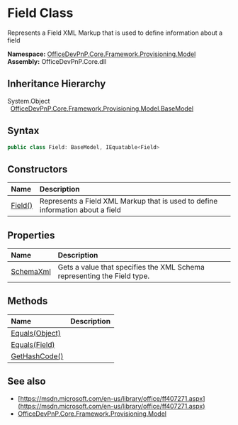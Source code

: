 # Field Class
 Represents a Field XML Markup that is used to define information about a field   

**Namespace:** [OfficeDevPnP.Core.Framework.Provisioning.Model](OfficeDevPnP.Core.Framework.Provisioning.Model.md)  
**Assembly:** OfficeDevPnP.Core.dll  
## Inheritance Hierarchy
System.Object  
&ensp;[OfficeDevPnP.Core.Framework.Provisioning.Model.BaseModel](OfficeDevPnP.Core.Framework.Provisioning.Model.BaseModel.md)  
## Syntax
```C#
public class Field: BaseModel, IEquatable<Field>
```
## Constructors
|**Name**|**Description**|
|:-----|:-----|
| [Field()](OfficeDevPnP.Core.Framework.Provisioning.Model.Field.ctor1.md) |  Represents a Field XML Markup that is used to define information about a field 
## Properties
|**Name**|**Description**|
|:-----|:-----|
| [SchemaXml](OfficeDevPnP.Core.Framework.Provisioning.Model.Field.SchemaXml.md) |  Gets a value that specifies the XML Schema representing the Field type. 
## Methods
|**Name**|**Description**|
|:-----|:-----|
| [Equals(Object)](OfficeDevPnP.Core.Framework.Provisioning.Model.Field.3520ddbb.md) | 
| [Equals(Field)](OfficeDevPnP.Core.Framework.Provisioning.Model.Field.38660a82.md) | 
| [GetHashCode()](OfficeDevPnP.Core.Framework.Provisioning.Model.Field.1c6872bd.md) | 
## See also
- [https://msdn.microsoft.com/en-us/library/office/ff407271.aspx](https://msdn.microsoft.com/en-us/library/office/ff407271.aspx)
- [OfficeDevPnP.Core.Framework.Provisioning.Model](OfficeDevPnP.Core.Framework.Provisioning.Model.md)
